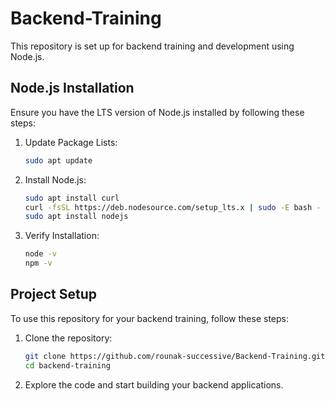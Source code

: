 # Backend-Training

This repository is set up for backend training and development using Node.js.

## Node.js Installation

Ensure you have the LTS version of Node.js installed by following these steps:

1. Update Package Lists:

   ```bash
   sudo apt update
   ```

2. Install Node.js:

   ```bash
   sudo apt install curl
   curl -fsSL https://deb.nodesource.com/setup_lts.x | sudo -E bash -
   sudo apt install nodejs
   ```

3. Verify Installation:

   ```bash
   node -v
   npm -v
   ```

## Project Setup

To use this repository for your backend training, follow these steps:

1. Clone the repository:

   ```bash
   git clone https://github.com/rounak-successive/Backend-Training.git
   cd backend-training
   ```

2. Explore the code and start building your backend applications.
